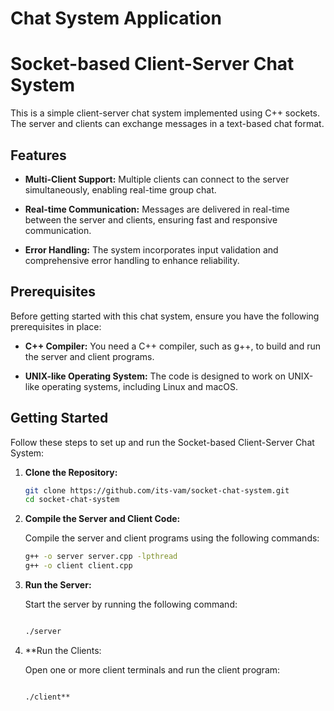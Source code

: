 # Chat System Application
# Socket-based Client-Server Chat System

This is a simple client-server chat system implemented using C++ sockets. The server and clients can exchange messages in a text-based chat format.

## Features

- **Multi-Client Support:** Multiple clients can connect to the server simultaneously, enabling real-time group chat.

- **Real-time Communication:** Messages are delivered in real-time between the server and clients, ensuring fast and responsive communication.

- **Error Handling:** The system incorporates input validation and comprehensive error handling to enhance reliability.

## Prerequisites

Before getting started with this chat system, ensure you have the following prerequisites in place:

- **C++ Compiler:** You need a C++ compiler, such as g++, to build and run the server and client programs.

- **UNIX-like Operating System:** The code is designed to work on UNIX-like operating systems, including Linux and macOS.

## Getting Started

Follow these steps to set up and run the Socket-based Client-Server Chat System:

1. **Clone the Repository:**

   ```bash
   git clone https://github.com/its-vam/socket-chat-system.git
   cd socket-chat-system
   
2. **Compile the Server and Client Code:**

   Compile the server and client programs using the following commands:

   ```bash
   g++ -o server server.cpp -lpthread
   g++ -o client client.cpp

3. **Run the Server:**

   Start the server by running the following command:

   ```bash

   ./server

4. **Run the Clients:

   Open one or more client terminals and run the client program:

    ```bash

   ./client**



